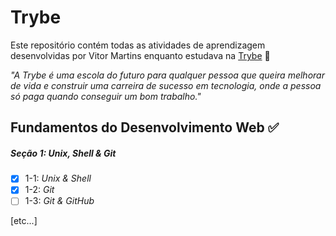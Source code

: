 # Trybe

Este repositório contém todas as atividades de aprendizagem desenvolvidas por Vitor Martins  enquanto estudava na [Trybe](https://www.betrybe.com/) 🚀

_"A Trybe é uma escola do futuro para qualquer pessoa que queira melhorar de vida e construir uma carreira de sucesso em tecnologia, onde a pessoa só paga quando conseguir um bom trabalho."_

## Fundamentos do Desenvolvimento Web ✅

##### Seção 1: Unix, Shell & Git

- [x] 1-1: _Unix & Shell_
- [x] 1-2: _Git_
- [ ] 1-3: _Git & GitHub_ 

[etc...]
